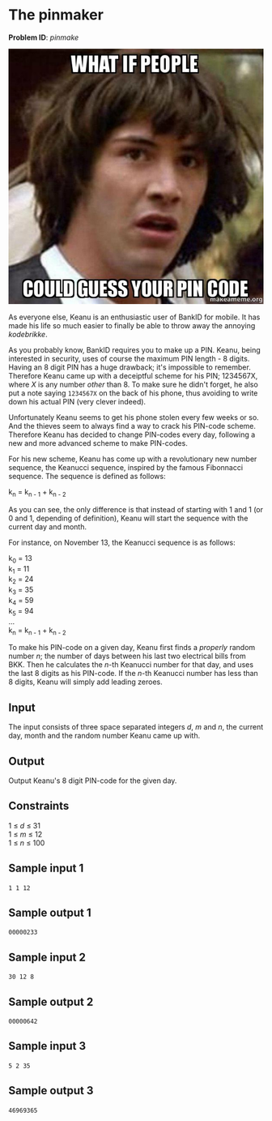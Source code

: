 # The pinmaker
__Problem ID__: _pinmake_

![](../images/pinmaker.jpg)

As everyone else, Keanu is an enthusiastic user of BankID for mobile. It
has made his life so much easier to finally be able to throw away the annoying
_kodebrikke_.

As you probably know, BankID requires you to make up a PIN. Keanu, being
interested in security, uses of course the maximum PIN length - 8 digits.
Having an 8 digit PIN has a huge drawback; it's impossible to remember.
Therefore Keanu came up with a deceiptful scheme for his PIN; 1234567X, where
_X_ is any number _other_ than 8. To make sure he didn't forget, he also put a
note saying `1234567X` on the back of his phone, thus avoiding to write down
his actual PIN (very clever indeed).

Unfortunately Keanu seems to get his phone stolen every few weeks or so. And
the thieves seem to always find a way to crack his PIN-code scheme. Therefore
Keanu has decided to change PIN-codes every day, following a new and more
advanced scheme to make PIN-codes.

For his new scheme, Keanu has come up with a revolutionary new number
sequence, the Keanucci sequence, inspired by the famous Fibonnacci sequence.
The sequence is defined as follows:

k<sub>n</sub> = k<sub>n - 1</sub> + k<sub>n - 2</sub>

As you can see, the only difference is that instead of starting
with 1 and 1 (or 0 and 1, depending of definition), Keanu will start the
sequence with the current day and month.

For instance, on November 13, the Keanucci sequence is as follows:

k<sub>0</sub> = 13  
k<sub>1</sub> = 11  
k<sub>2</sub> = 24  
k<sub>3</sub> = 35  
k<sub>4</sub> = 59  
k<sub>5</sub> = 94  
...   
k<sub>n</sub> =  k<sub>n - 1</sub> + k<sub>n - 2</sub> 

To make his PIN-code on a given day, Keanu first finds a _properly_ random
number _n_; the number of days between his last two electrical bills from BKK.
Then he calculates the _n_-th Keanucci number for that day, and uses the last 8
digits as his PIN-code. If the _n_-th Keanucci number has less than 8 digits,
Keanu will simply add leading zeroes.

## Input
The input consists of three space separated integers _d_, _m_ and _n_, the
current day, month and the random number Keanu came up with.

## Output
Output Keanu's 8 digit PIN-code for the given day.

## Constraints
1 &le; _d_ &le; 31  
1 &le; _m_ &le; 12  
1 &le; _n_ &le; 100

## Sample input 1
```
1 1 12
```

## Sample output 1
```
00000233
```

## Sample input 2
```
30 12 8
```

## Sample output 2
```
00000642
```

## Sample input 3
```
5 2 35
```

## Sample output 3
```
46969365
```
